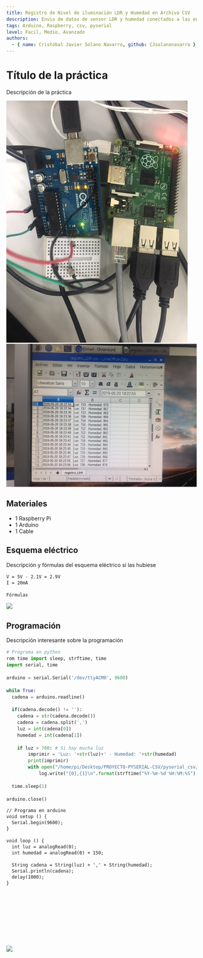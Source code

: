 ```yaml
---
title: Registro de Nivel de iluminación LDR y Humedad en Archivo CSV
description: Envio de datos de sensor LDR y humedad conectados a las entradas analógicas de Arduino y enviados a la Raspberry a traves de Pyserial y guardado en un archivo csv
tags: Arduino, Raspberry, csv, pyserial
level: Facil, Medio, Avanzado
authors:
  - { name: Cristóbal Javier Solano Navarro, github: CJsolanonavarro }
---
```


# Título de la práctica

Descripción de la práctica

![](IMG_9673.jpg)
![](IMG_9674.jpg)

## Materiales

- 1 Raspberry Pi
- 1 Arduino
- 1 Cable

## Esquema eléctrico

Descripción y fórmulas del esquema eléctrico si las hubiese

```
V = 5V - 2.1V = 2.9V
I = 20mA

Fórmulas
```

![](fritzing.png)

## Programación

Descripción interesante sobre la programación

```python
# Programa en python
rom time import sleep, strftime, time
import serial, time

arduino = serial.Serial('/dev/ttyACM0', 9600)

while True:
  cadena = arduino.readline()
  
  if(cadena.decode() != ''):
    cadena = str(cadena.decode())
    cadena = cadena.split(',')
    luz = int(cadena[0])
    humedad = int(cadena[1])
    
    if luz > 700: # Si hay mucha luz
        imprimir = 'Luz: '+str(luz)+' - Humedad: '+str(humedad)
        print(imprimir)
        with open("/home/pi/Desktop/PROYECTO-PYSERIAL-CSV/pyserial_csv/registro_LDR.csv", "a") as log:#"a" es registro continuo
            log.write("{0},{1}\n".format(strftime("%Y-%m-%d %H:%M:%S"),str(imprimir)))
  
  time.sleep(1)

arduino.close()

```

```arduino
// Programa en arduino
void setup () {
  Serial.begin(9600);
}

void loop () {
  int luz = analogRead(0);
  int humedad = analogRead(0) + 150;
  
  String cadena = String(luz) + ',' + String(humedad);
  Serial.println(cadena);
  delay(1000);
}










```

![](mblock.png)
